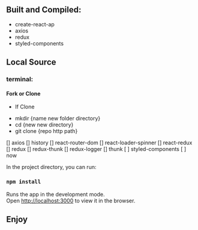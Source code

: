 ## Built and Compiled:
- create-react-ap
- axios
- redux 
- styled-components



## Local Source

### terminal:
#### Fork or Clone
* If Clone
- mkdir {name new folder directory}
- cd {new new directory}
- git clone {repo http path}

 [] axios
 [] history
 [] react-router-dom
 [] react-loader-spinner
 [] react-redux
 [] redux
 [] redux-thunk
 [] redux-logger
 [] thunk
 [ ] styled-components
 [ ] now


In the project directory, you can run:

### `npm install`

Runs the app in the development mode.<br />
Open [http://localhost:3000](http://localhost:3000) to view it in the browser.

## Enjoy

